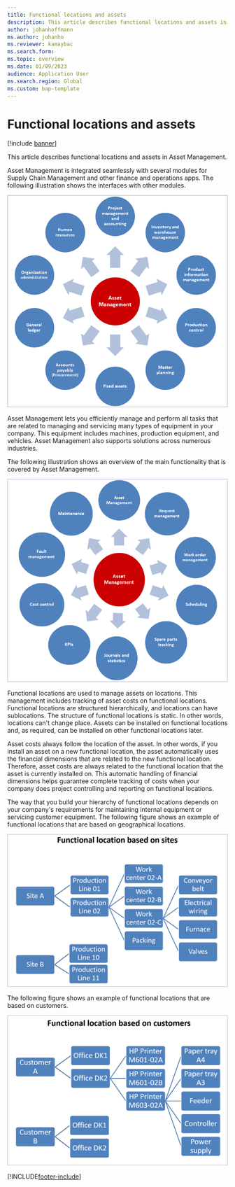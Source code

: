 ```yaml
---
title: Functional locations and assets
description: This article describes functional locations and assets in Asset Management. Asset Management is an advanced module for managing assets and maintenance jobs in Dynamics 365 Supply Chain Management.
author: johanhoffmann
ms.author: johanho
ms.reviewer: kamaybac
ms.search.form:
ms.topic: overview
ms.date: 01/09/2023
audience: Application User
ms.search.region: Global
ms.custom: bap-template
---
```


# Functional locations and assets

[!include [banner](../../includes/banner.md)]

This article describes functional locations and assets in Asset Management.

Asset Management is integrated seamlessly with several modules for Supply Chain Management and other finance and operations apps. The following illustration shows the interfaces with other modules.

[<img src="media/01-overview-image.png" alt="How Asset Management interfaces with other modules." title="How Asset Management interfaces with other modules" width="520" />](media/01-overview-image.png)


Asset Management lets you efficiently manage and perform all tasks that are related to managing and servicing many types of equipment in your company. This equipment includes machines, production equipment, and vehicles. Asset Management also supports solutions across numerous industries.

The following illustration shows an overview of the main functionality that is covered by Asset Management.

[<img src="media/02-overview-image.png" alt="Functionality in Asset Management." title="Functionality in Asset Management" width="520" />](media/02-overview-image.png)

Functional locations are used to manage assets on locations. This management includes tracking of asset costs on functional locations. Functional locations are structured hierarchically, and locations can have sublocations. The structure of functional locations is static. In other words, locations can't change place. Assets can be installed on functional locations and, as required, can be installed on other functional locations later.

Asset costs always follow the location of the asset. In other words, if you install an asset on a new functional location, the asset automatically uses the financial dimensions that are related to the new functional location. Therefore, asset costs are always related to the functional location that the asset is  currently installed on. This automatic handling of financial dimensions helps guarantee complete tracking of costs when your company does project controlling and reporting on functional locations.

The way that you build your hierarchy of functional locations depends on your company's requirements for maintaining internal equipment or servicing customer equipment. The following figure shows an example of functional locations that are based on geographical locations.

[<img src="media/03-overview-image.png" alt="Functional locations based on geographical locations." title="Functional locations based on geographical locations" width="520" />](media/03-overview-image.png)

The following figure shows an example of functional locations that are based on customers.

[<img src="media/04-overview-image.png" alt="Functional locations based on customers." title="Functional locations based on customers" width="520" />](media/04-overview-image.png)

[!INCLUDE[footer-include](../../../includes/footer-banner.md)]
